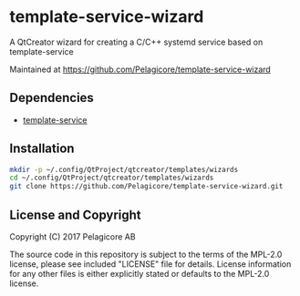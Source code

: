 # template-service-wizard
A QtCreator wizard for creating a C/C++ systemd service based on template-service

Maintained at https://github.com/Pelagicore/template-service-wizard

Dependencies
------------
- [template-service](https://github.com/Pelagicore/template-service)

Installation
------------
```bash
mkdir -p ~/.config/QtProject/qtcreator/templates/wizards
cd ~/.config/QtProject/qtcreator/templates/wizards
git clone https://github.com/Pelagicore/template-service-wizard.git
```

License and Copyright
---------------------
Copyright (C) 2017 Pelagicore AB

The source code in this repository is subject to the terms of the MPL-2.0 license, please see included "LICENSE" file for details.
License information for any other files is either explicitly stated or defaults to the MPL-2.0 license.
